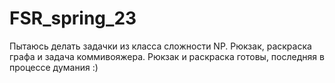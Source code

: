 # FSR_spring_23
Пытаюсь делать задачки из класса сложности NP. 
Рюкзак, раскраска графа и задача коммивояжера. 
Рюкзак и раскраска готовы, последняя в процессе думания :)

